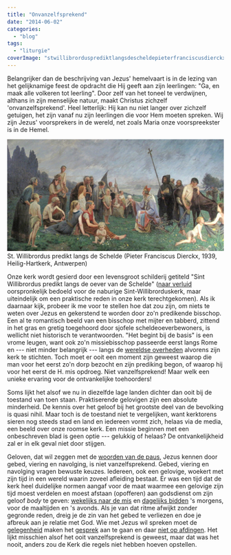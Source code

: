 ```yaml
---
title: "Onvanzelfsprekend"
date: "2014-06-02"
categories: 
  - "blog"
tags: 
  - "liturgie"
coverImage: "stwillibrordusprediktlangsdescheldepieterfranciscusdierckx1939heilighartkerkantwerpen1.png"
---
```


Belangrijker dan de beschrijving van Jezus' hemelvaart is in de lezing van het gelijknamige feest de opdracht die Hij geeft aan zijn leerlingen: "Ga, en maak alle volkeren tot leerling". Door zelf van het toneel te verdwijnen, althans in zijn menselijke natuur, maakt Christus zichzelf 'onvanzelfsprekend'. Heel letterlijk: Hij kan nu niet langer over zichzelf getuigen, het zijn vanaf nu zijn leerlingen die voor Hem moeten spreken. Wij zijn Jezus' voorsprekers in de wereld, net zoals Maria onze voorspreekster is in de Hemel.

![St. Willibrordus predikt langs de Schelde (Pieter Franciscus Dierckx, 1939, Heilig-Hartkerk, Antwerpen) ](images/stwillibrordusprediktlangsdescheldepieterfranciscusdierckx1939heilighartkerkantwerpen1.png?w=525) St. Willibrordus predikt langs de Schelde (Pieter Franciscus Dierckx, 1939, Heilig-Hartkerk, Antwerpen)

Onze kerk wordt gesierd door een levensgroot schilderij getiteld "Sint Willibrordus predikt langs de oever van de Schelde" ([naar verluid](http://www.warmnoord.be/index.php/parochie-h-hart) oorspronkelijk bedoeld voor de naburige Sint-Willibrorduskerk, maar uiteindelijk om een praktische reden in onze kerk terechtgekomen). Als ik daarnaar kijk, probeer ik me voor te stellen hoe dat zou zijn, om niets te weten over Jezus en gekerstend te worden door zo'n predikende bisschop. Een al te romantisch beeld van een bisschop met mijter en tabberd, zittend in het gras en gretig toegehoord door sjofele scheldeoeverbewoners, is wellicht niet historisch te verantwoorden. "Het begint bij de basis" is een vrome leugen, want ook zo'n missiebisschop passeerde eerst langs Rome en --- niet minder belangrijk --- langs de [wereldse overheden](http://nl.wikipedia.org/wiki/Willibrord#Kritische_beschouwing "Willibrord - kritische beschouwing") alvorens zijn kerk te stichten. Toch moet er ooit een moment zijn geweest waarop die man voor het eerst zo'n dorp bezocht en zijn prediking begon, of waarop hij voor het eerst de H. mis opdroeg. Niet vanzelfsprekend! Maar welk een unieke ervaring voor de ontvankelijke toehoorders!

Soms lijkt het alsof we nu in diezelfde lage landen dichter dan ooit bij de toestand van toen staan. Praktiserende gelovigen zijn een absolute minderheid. De kennis over het geloof bij het grootste deel van de bevolking is quasi nihil. Maar toch is de toestand niet te vergelijken, want kerktorens sieren nog steeds stad en land en iedereen vormt zich, helaas via de media, een beeld over onze roomse kerk. Een missie beginnen met een onbeschreven blad is geen optie --- gelukkig of helaas? De ontvankelijkheid zal er in elk geval niet door stijgen.

Geloven, dat wil zeggen met de [woorden van de paus](http://rkdocumenten.nl/rkdocs/index.php?mi=600&doc=5473), Jezus kennen door gebed, viering en navolging, is niet vanzelfsprekend. Gebed, viering en navolging vragen bewuste keuzes. Iedereen, ook een gelovige, woekert met zijn tijd in een wereld waarin zoveel afleiding bestaat. Er was een tijd dat de kerk heel duidelijke normen aangaf voor de maat waarmee een gelovige zijn tijd moest verdelen en moest afstaan (opofferen) aan godsdienst om zijn geloof _body_ te geven: [wekelijks naar de mis](http://prentencatechismus.org/2011/02/19/de-geboden-van-de-kerk-in-het-algemeen-eerste-gebod-van-de-kerk-zon-en-feestdag-houd-in-eer-tweede-gebod-van-de-kerk-hoor-wel-mis-dan-elke-keer/) en [dagelijks bidden](http://www.rkdocumenten.nl/rkdocs/index.php?mi=600&doc=4005&id=6603) 's morgens, voor de maaltijden en 's avonds. Als je van dat ritme afwijkt zonder gegronde reden, dreig je de zin van het gebed te verliezen en doe je afbreuk aan je relatie met God. Wie met Jezus wil spreken moet de [gelegenheid](http://www.gewijderuimte.org/ "Gewijde ruimte") maken het [gesprek](http://www.startdestilte.be/ "Start de Stilte") aan te gaan en daar [niet op afdingen](http://ingridairam.wordpress.com/2014/06/04/over-de-zondagsplicht-noodzaak-van-de-mens/ "Over de zondagsplicht: noodzaak van de mens"). Het lijkt misschien alsof het ooit vanzelfsprekend is geweest, maar dat was het nooit, anders zou de Kerk die regels niet hebben hoeven opstellen.
